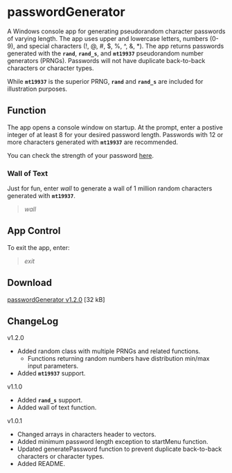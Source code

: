 # passwordGenerator

A Windows console app for generating pseudorandom character passwords of varying length. The app uses upper and lowercase letters, numbers (0-9), and special characters (!, @, #, $, %, ^, &, *). The app returns passwords generated with the <strong><code>rand</code></strong>, <strong><code>rand_s</code></strong>, and <strong><code>mt19937</code></strong> pseudorandom number generators (PRNGs). Passwords will not have duplicate back-to-back characters or character types.

While <strong><code>mt19937</code></strong> is the superior PRNG, <strong><code>rand</code></strong> and <strong><code>rand_s</code></strong> are included for illustration purposes.

## Function
The app opens a console window on startup. At the prompt, enter a postive integer of at least 8 for your desired password length. Passwords with 12 or more characters generated with <strong><code>mt19937</code></strong> are recommended. 

You can check the strength of your password [here](https://www.security.org/how-secure-is-my-password/).

### Wall of Text
Just for fun, enter *wall* to generate a wall of 1 million random characters generated with <strong><code>mt19937</code></strong>.
> *wall*

## App Control
To exit the app, enter:
> *exit*

## Download
[passwordGenerator v1.2.0](https://github.com/JohnWSweeney/passwordGenerator/releases/download/v1.2.0/passwordGenerator_v1_2_0.exe) [32 kB]

## ChangeLog <br/>
v1.2.0
- Added random class with multiple PRNGs and related functions.
	- Functions returning random numbers have distribution min/max input parameters.
- Added <strong><code>mt19937</code></strong> support.
 
v1.1.0
- Added <strong><code>rand_s</code></strong> support.
- Added wall of text function.

v1.0.1
- Changed arrays in characters header to vectors.
- Added minimum password length exception to startMenu function.
- Updated generatePassword function to prevent duplicate back-to-back characters or character types.
- Added README.